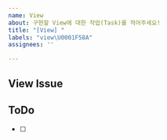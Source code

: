 ```yaml
---
name: View
about: 구현할 View에 대한 작업(Task)를 적어주세요!
title: "[View] "
labels: "view\U0001F58A"
assignees: ''

---
```


## View Issue


## ToDo
- [ ] <!-- 이 부분에 이슈에 대한 작업을 작성해주세요! -->

